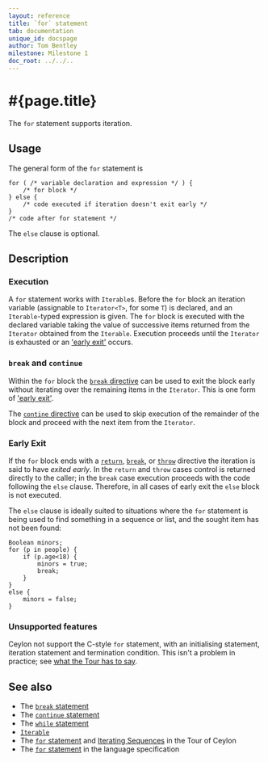 ```yaml
---
layout: reference
title: `for` statement
tab: documentation
unique_id: docspage
author: Tom Bentley
milestone: Milestone 1
doc_root: ../../..
---
```


# #{page.title}

The `for` statement supports iteration.

## Usage 

The general form of the `for` statement is

<!-- no-check -->
    for ( /* variable declaration and expression */ ) {
        /* for block */
    } else {
        /* code executed if iteration doesn't exit early */
    }
    /* code after for statement */

The `else` clause is optional.


## Description

### Execution

A `for` statement works with `Iterable`s. Before the `for` block an iteration 
variable (assignable to `Iterator<T>`, for some `T`) is declared, and an
`Iterable`-typed expression is given. The 
`for` block is executed with the declared variable taking the value of successive 
items returned from the `Iterator` obtained from the `Iterable`. Execution 
proceeds until the `Iterator` is exhausted or an ['early exit'](#early_exit) occurs.


### `break` and `continue`

Within the `for` block the [`break` directive](../break/) can be used to exit 
the block early without iterating over the remaining items in the `Iterator`. This is 
one form of ['early exit'](#early_exit).

The [`contine` directive](../continue) can be used to skip execution of
the remainder of the block and proceed with the next item from the `Iterator`.

### Early Exit

If the `for` block ends with a [`return`](../return/), 
[`break`](../break/), or [`throw`](../throw/) directive the 
iteration is said to have *exited early*. In the `return` and `throw` cases
control is returned directly to the caller; in the `break` case execution 
proceeds with the code following the `else` clause. Therefore, in all cases of 
early exit the `else` block is not executed.

The `else` clause is ideally suited to situations where the `for` statement 
is being used to find something in a sequence or list, and the sought item has 
not been found:

<!-- cat: class Person() {shared Integer age = 0;} -->
<!-- cat: void m(Person[] people) { -->
    Boolean minors;
    for (p in people) {
        if (p.age<18) {
            minors = true;
            break;
        }
    }
    else {
        minors = false;
    }
<!-- cat: } -->

### Unsupported features

Ceylon not support the C-style `for` statement, with an initialising statement,
iteration statement and termination condition. 
This isn't a problem in practice; see 
[what the Tour has to say](#{page.doc_root}/tour/sequences#iterating_sequences).

## See also

* The [`break` statement](../break)
* The [`continue` statement](../continue)
* The [`while` statement](../while)
* [`Iterable`](#{page.doc_root}/api/ceylon/language/interface_Iterable.html)
* The [`for` statement](#{page.doc_root}/tour/missing-pieces#control_structures) 
  and [Iterating Sequences](#{page.doc_root}/tour/sequences#iterating_sequences)
  in the Tour of Ceylon
* The [`for` statement](#{page.doc_root}/#{site.urls.spec_relative}#forelse) 
  in the language specification
